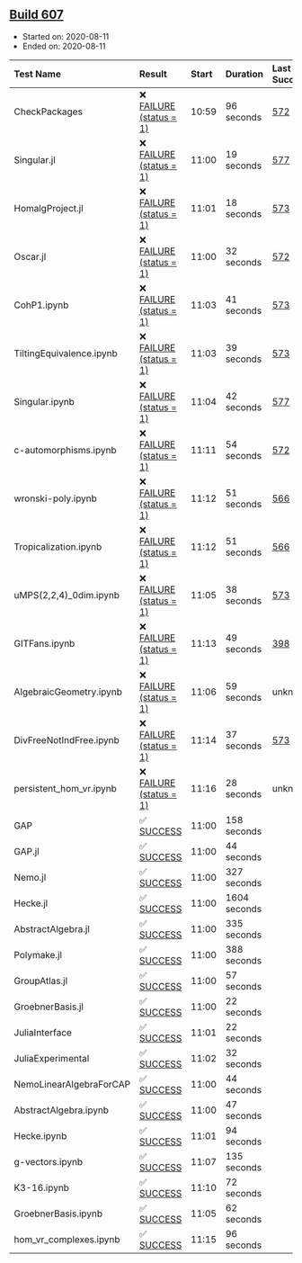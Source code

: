 ## [Build 607](https://oscarci.mathematik.uni-kl.de/job/oscar-stable/607/)

* Started on: 2020-08-11
* Ended on: 2020-08-11

| Test Name    | Result | Start | Duration | Last Success | First Failure |
|:-------------|:-------|:------|:---------|:-------------|:--------------|
| CheckPackages | ❌ [FAILURE (status = 1)](https://oscarci.mathematik.uni-kl.de/job/oscar-stable/607/artifact/logs/build-607/CheckPackages.log) | 10:59 | 96 seconds | [572](https://oscarci.mathematik.uni-kl.de/job/oscar-stable/572/) | [573](https://oscarci.mathematik.uni-kl.de/job/oscar-stable/573/) |
| Singular.jl | ❌ [FAILURE (status = 1)](https://oscarci.mathematik.uni-kl.de/job/oscar-stable/607/artifact/logs/build-607/Singular.jl.log) | 11:00 | 19 seconds | [577](https://oscarci.mathematik.uni-kl.de/job/oscar-stable/577/) | [578](https://oscarci.mathematik.uni-kl.de/job/oscar-stable/578/) |
| HomalgProject.jl | ❌ [FAILURE (status = 1)](https://oscarci.mathematik.uni-kl.de/job/oscar-stable/607/artifact/logs/build-607/HomalgProject.jl.log) | 11:01 | 18 seconds | [573](https://oscarci.mathematik.uni-kl.de/job/oscar-stable/573/) | [574](https://oscarci.mathematik.uni-kl.de/job/oscar-stable/574/) |
| Oscar.jl | ❌ [FAILURE (status = 1)](https://oscarci.mathematik.uni-kl.de/job/oscar-stable/607/artifact/logs/build-607/Oscar.jl.log) | 11:00 | 32 seconds | [572](https://oscarci.mathematik.uni-kl.de/job/oscar-stable/572/) | [573](https://oscarci.mathematik.uni-kl.de/job/oscar-stable/573/) |
| CohP1.ipynb | ❌ [FAILURE (status = 1)](https://oscarci.mathematik.uni-kl.de/job/oscar-stable/607/artifact/logs/build-607/CohP1.ipynb.log) | 11:03 | 41 seconds | [573](https://oscarci.mathematik.uni-kl.de/job/oscar-stable/573/) | [574](https://oscarci.mathematik.uni-kl.de/job/oscar-stable/574/) |
| TiltingEquivalence.ipynb | ❌ [FAILURE (status = 1)](https://oscarci.mathematik.uni-kl.de/job/oscar-stable/607/artifact/logs/build-607/TiltingEquivalence.ipynb.log) | 11:03 | 39 seconds | [573](https://oscarci.mathematik.uni-kl.de/job/oscar-stable/573/) | [574](https://oscarci.mathematik.uni-kl.de/job/oscar-stable/574/) |
| Singular.ipynb | ❌ [FAILURE (status = 1)](https://oscarci.mathematik.uni-kl.de/job/oscar-stable/607/artifact/logs/build-607/Singular.ipynb.log) | 11:04 | 42 seconds | [577](https://oscarci.mathematik.uni-kl.de/job/oscar-stable/577/) | [578](https://oscarci.mathematik.uni-kl.de/job/oscar-stable/578/) |
| c-automorphisms.ipynb | ❌ [FAILURE (status = 1)](https://oscarci.mathematik.uni-kl.de/job/oscar-stable/607/artifact/logs/build-607/c-automorphisms.ipynb.log) | 11:11 | 54 seconds | [572](https://oscarci.mathematik.uni-kl.de/job/oscar-stable/572/) | [573](https://oscarci.mathematik.uni-kl.de/job/oscar-stable/573/) |
| wronski-poly.ipynb | ❌ [FAILURE (status = 1)](https://oscarci.mathematik.uni-kl.de/job/oscar-stable/607/artifact/logs/build-607/wronski-poly.ipynb.log) | 11:12 | 51 seconds | [566](https://oscarci.mathematik.uni-kl.de/job/oscar-stable/566/) | [567](https://oscarci.mathematik.uni-kl.de/job/oscar-stable/567/) |
| Tropicalization.ipynb | ❌ [FAILURE (status = 1)](https://oscarci.mathematik.uni-kl.de/job/oscar-stable/607/artifact/logs/build-607/Tropicalization.ipynb.log) | 11:12 | 51 seconds | [566](https://oscarci.mathematik.uni-kl.de/job/oscar-stable/566/) | [567](https://oscarci.mathematik.uni-kl.de/job/oscar-stable/567/) |
| uMPS(2,2,4)_0dim.ipynb | ❌ [FAILURE (status = 1)](https://oscarci.mathematik.uni-kl.de/job/oscar-stable/607/artifact/logs/build-607/uMPS-2-2-4-_0dim.ipynb.log) | 11:05 | 38 seconds | [573](https://oscarci.mathematik.uni-kl.de/job/oscar-stable/573/) | [574](https://oscarci.mathematik.uni-kl.de/job/oscar-stable/574/) |
| GITFans.ipynb | ❌ [FAILURE (status = 1)](https://oscarci.mathematik.uni-kl.de/job/oscar-stable/607/artifact/logs/build-607/GITFans.ipynb.log) | 11:13 | 49 seconds | [398](https://oscarci.mathematik.uni-kl.de/job/oscar-stable/398/) | [399](https://oscarci.mathematik.uni-kl.de/job/oscar-stable/399/) |
| AlgebraicGeometry.ipynb | ❌ [FAILURE (status = 1)](https://oscarci.mathematik.uni-kl.de/job/oscar-stable/607/artifact/logs/build-607/AlgebraicGeometry.ipynb.log) | 11:06 | 59 seconds | unknown | unknown |
| DivFreeNotIndFree.ipynb | ❌ [FAILURE (status = 1)](https://oscarci.mathematik.uni-kl.de/job/oscar-stable/607/artifact/logs/build-607/DivFreeNotIndFree.ipynb.log) | 11:14 | 37 seconds | [573](https://oscarci.mathematik.uni-kl.de/job/oscar-stable/573/) | [574](https://oscarci.mathematik.uni-kl.de/job/oscar-stable/574/) |
| persistent_hom_vr.ipynb | ❌ [FAILURE (status = 1)](https://oscarci.mathematik.uni-kl.de/job/oscar-stable/607/artifact/logs/build-607/persistent_hom_vr.ipynb.log) | 11:16 | 28 seconds | unknown | unknown |
| GAP | ✅ [SUCCESS](https://oscarci.mathematik.uni-kl.de/job/oscar-stable/607/artifact/logs/build-607/GAP.log) | 11:00 | 158 seconds |  |  |
| GAP.jl | ✅ [SUCCESS](https://oscarci.mathematik.uni-kl.de/job/oscar-stable/607/artifact/logs/build-607/GAP.jl.log) | 11:00 | 44 seconds |  |  |
| Nemo.jl | ✅ [SUCCESS](https://oscarci.mathematik.uni-kl.de/job/oscar-stable/607/artifact/logs/build-607/Nemo.jl.log) | 11:00 | 327 seconds |  |  |
| Hecke.jl | ✅ [SUCCESS](https://oscarci.mathematik.uni-kl.de/job/oscar-stable/607/artifact/logs/build-607/Hecke.jl.log) | 11:00 | 1604 seconds |  |  |
| AbstractAlgebra.jl | ✅ [SUCCESS](https://oscarci.mathematik.uni-kl.de/job/oscar-stable/607/artifact/logs/build-607/AbstractAlgebra.jl.log) | 11:00 | 335 seconds |  |  |
| Polymake.jl | ✅ [SUCCESS](https://oscarci.mathematik.uni-kl.de/job/oscar-stable/607/artifact/logs/build-607/Polymake.jl.log) | 11:00 | 388 seconds |  |  |
| GroupAtlas.jl | ✅ [SUCCESS](https://oscarci.mathematik.uni-kl.de/job/oscar-stable/607/artifact/logs/build-607/GroupAtlas.jl.log) | 11:00 | 57 seconds |  |  |
| GroebnerBasis.jl | ✅ [SUCCESS](https://oscarci.mathematik.uni-kl.de/job/oscar-stable/607/artifact/logs/build-607/GroebnerBasis.jl.log) | 11:00 | 22 seconds |  |  |
| JuliaInterface | ✅ [SUCCESS](https://oscarci.mathematik.uni-kl.de/job/oscar-stable/607/artifact/logs/build-607/JuliaInterface.log) | 11:01 | 22 seconds |  |  |
| JuliaExperimental | ✅ [SUCCESS](https://oscarci.mathematik.uni-kl.de/job/oscar-stable/607/artifact/logs/build-607/JuliaExperimental.log) | 11:02 | 32 seconds |  |  |
| NemoLinearAlgebraForCAP | ✅ [SUCCESS](https://oscarci.mathematik.uni-kl.de/job/oscar-stable/607/artifact/logs/build-607/NemoLinearAlgebraForCAP.log) | 11:00 | 44 seconds |  |  |
| AbstractAlgebra.ipynb | ✅ [SUCCESS](https://oscarci.mathematik.uni-kl.de/job/oscar-stable/607/artifact/logs/build-607/AbstractAlgebra.ipynb.log) | 11:00 | 47 seconds |  |  |
| Hecke.ipynb | ✅ [SUCCESS](https://oscarci.mathematik.uni-kl.de/job/oscar-stable/607/artifact/logs/build-607/Hecke.ipynb.log) | 11:01 | 94 seconds |  |  |
| g-vectors.ipynb | ✅ [SUCCESS](https://oscarci.mathematik.uni-kl.de/job/oscar-stable/607/artifact/logs/build-607/g-vectors.ipynb.log) | 11:07 | 135 seconds |  |  |
| K3-16.ipynb | ✅ [SUCCESS](https://oscarci.mathematik.uni-kl.de/job/oscar-stable/607/artifact/logs/build-607/K3-16.ipynb.log) | 11:10 | 72 seconds |  |  |
| GroebnerBasis.ipynb | ✅ [SUCCESS](https://oscarci.mathematik.uni-kl.de/job/oscar-stable/607/artifact/logs/build-607/GroebnerBasis.ipynb.log) | 11:05 | 62 seconds |  |  |
| hom_vr_complexes.ipynb | ✅ [SUCCESS](https://oscarci.mathematik.uni-kl.de/job/oscar-stable/607/artifact/logs/build-607/hom_vr_complexes.ipynb.log) | 11:15 | 96 seconds |  |  |
